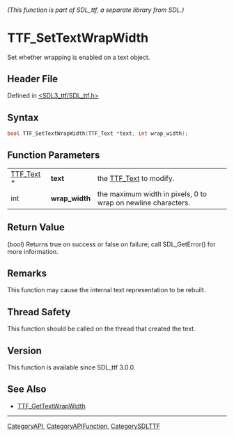 ###### (This function is part of SDL_ttf, a separate library from SDL.)
# TTF_SetTextWrapWidth

Set whether wrapping is enabled on a text object.

## Header File

Defined in [<SDL3_ttf/SDL_ttf.h>](https://github.com/libsdl-org/SDL_ttf/blob/main/include/SDL3_ttf/SDL_ttf.h)

## Syntax

```c
bool TTF_SetTextWrapWidth(TTF_Text *text, int wrap_width);
```

## Function Parameters

|                        |                |                                                               |
| ---------------------- | -------------- | ------------------------------------------------------------- |
| [TTF_Text](TTF_Text) * | **text**       | the [TTF_Text](TTF_Text) to modify.                           |
| int                    | **wrap_width** | the maximum width in pixels, 0 to wrap on newline characters. |

## Return Value

(bool) Returns true on success or false on failure; call SDL_GetError() for
more information.

## Remarks

This function may cause the internal text representation to be rebuilt.

## Thread Safety

This function should be called on the thread that created the text.

## Version

This function is available since SDL_ttf 3.0.0.

## See Also

- [TTF_GetTextWrapWidth](TTF_GetTextWrapWidth)

----
[CategoryAPI](CategoryAPI), [CategoryAPIFunction](CategoryAPIFunction), [CategorySDLTTF](CategorySDLTTF)

